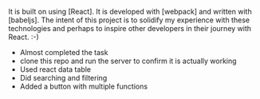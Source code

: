 It is built on using [React]. It is developed with [webpack] and written with [babeljs]. 
The intent of this project is to solidify my experience with these technologies and perhaps to inspire other developers in their journey with React. :-)

- Almost completed the task
- clone this repo and run the server to confirm it is actually working
- Used react data table
- Did searching and filtering
- Added a button with multiple functions
